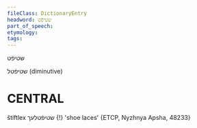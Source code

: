 ```yaml
---
fileClass: DictionaryEntry
headword: שטיפֿט
part_of_speech: 
etymology: 
tags: 
---
```

שטיפֿט

שטיפֿטל
(diminutive)

CENTRAL
========

štiftlex שטיפֿטלעך {!} 'shoe laces' {ETCP, Nyzhnya Apsha, 48233}

